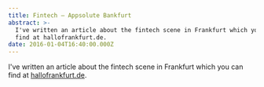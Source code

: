 ```yaml
---
title: Fintech — Appsolute Bankfurt
abstract: >-
  I've written an article about the fintech scene in Frankfurt which you can
  find at hallofrankfurt.de.
date: 2016-01-04T16:40:00.000Z
---
```


I've written an article about the fintech scene in Frankfurt which you can find
at
[hallofrankfurt.de](https://medium.com/@coderbyheart/fintech-appsolute-bankfurt-d02f800bfa66).
